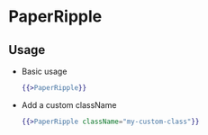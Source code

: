 # PaperRipple

## Usage

* Basic usage

	```handlebars
	{{>PaperRipple}}
	```

* Add a custom className

	```handlebars
	{{>PaperRipple className="my-custom-class"}}
	```
